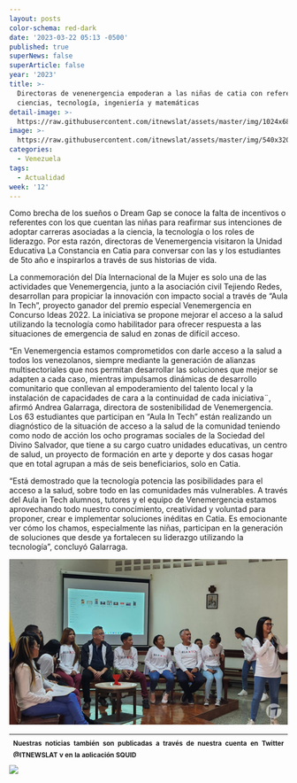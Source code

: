 ```yaml
---
layout: posts
color-schema: red-dark
date: '2023-03-22 05:13 -0500'
published: true
superNews: false
superArticle: false
year: '2023'
title: >-
  Directoras de venenergencia empoderan a las niñas de catia con referentes en
  ciencias, tecnología, ingeniería y matemáticas 
detail-image: >-
  https://raw.githubusercontent.com/itnewslat/assets/master/img/1024x680/venenergencia-g.jpg
image: >-
  https://raw.githubusercontent.com/itnewslat/assets/master/img/540x320/venenergencia-p.jpg
categories:
  - Venezuela
tags:
  - Actualidad
week: '12'
---
```

Como brecha de los sueños o Dream Gap se conoce la falta de incentivos o referentes con los que cuentan las niñas para reafirmar sus intenciones de adoptar carreras asociadas a la ciencia, la tecnología o los roles de liderazgo. Por esta razón, directoras de Venemergencia visitaron la Unidad Educativa La Constancia en Catia para conversar con las y los estudiantes de 5to año e inspirarlos a través de sus historias de vida.

La conmemoración del Día Internacional de la Mujer es solo una de las actividades que Venemergencia, junto a la asociación civil Tejiendo Redes, desarrollan para propiciar la innovación con impacto social a través de “Aula In Tech”, proyecto ganador del premio especial Venemergencia en Concurso Ideas 2022. La iniciativa se propone mejorar el acceso a la salud utilizando la tecnología como habilitador para ofrecer respuesta a las situaciones de emergencia de salud en zonas de difícil acceso.

“En Venemergencia estamos comprometidos con darle acceso a la salud a todos los venezolanos, siempre mediante la generación de alianzas multisectoriales que nos permitan desarrollar las soluciones que mejor se adapten a cada caso, mientras impulsamos dinámicas de desarrollo comunitario que conllevan al empoderamiento del talento local y la instalación de capacidades de cara a la continuidad de cada iniciativa¨, afirmó Andrea Galarraga, directora de sostenibilidad de Venemergencia.
Los 63 estudiantes que participan en “Aula In Tech” están realizando un diagnóstico de la situación de acceso a la salud de la comunidad teniendo como nodo de acción los ocho programas sociales de la Sociedad del Divino Salvador, que tiene a su cargo cuatro unidades educativas, un centro de salud, un proyecto de formación en arte y deporte y dos casas hogar que en total agrupan a más de seis beneficiarios, solo en Catia.

“Está demostrado que la tecnología potencia las posibilidades para el acceso a la salud, sobre todo en las comunidades más vulnerables. A través del Aula in Tech alumnos, tutores y el equipo de Venemergencia estamos aprovechando todo nuestro conocimiento, creatividad y voluntad para proponer, crear e implementar soluciones inéditas en Catia. Es emocionante ver cómo los chamos, especialmente las niñas, participan en la generación de soluciones que desde ya fortalecen su liderazgo utilizando la tecnología”, concluyó Galarraga. 

![](https://raw.githubusercontent.com/itnewslat/assets/master/img/540x320/venenergencia-p.jpg)

<table style="height: 42px;" width="569">
<tbody>
<tr>
<td style="text-align: justify;"><sub><strong>Nuestras noticias también son publicadas a través de nuestra cuenta en Twitter <a href="https://twitter.com/itnewslat?lang=es">@ITNEWSLAT</a> y en la aplicación <a href="https://squidapp.co/en/">SQUID</a></strong></sub></td>
</tr>
</tbody>
</table>
<img src="https://tracker.metricool.com/c3po.jpg?hash=56f88a41e39ab42c063cc51676587a04"/>